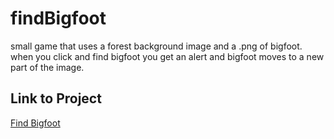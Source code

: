 # findBigfoot
small game that uses a forest background image and a .png of bigfoot.
when you click and find bigfoot you get an alert and bigfoot moves to a new part of the image.

## Link to Project
<a href="http://165.232.129.211/bigfoot/">Find Bigfoot</a>
